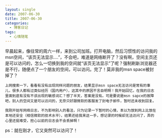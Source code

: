 ```yaml
---
layout: single
date: 2007-06-30
title: 2007-06-30
categories:
  - 博客日记
tags:
  - 心情随笔
---
```

早晨起来，像往常的周六一样，来到公司加班。打开电脑，然后习惯性的访问我的msn空间，“该页无法显示....”，不会吧，难道是网络断开了？没有啊，空间主页还是可以访问的，怎么一切换到我的空间就“该页无法显示”了呢？强制刷新浏览器还是不行，随便点了一个朋友的空间，可以访问。完了！莫非我的msn space被封掉了？

    上网搜索一下，看看有没有出现同样问题的朋友，结果显示msn space无法访问是常有的事儿，很多人都有过类似经历（国内用户），这其中的原因不言自明啊！我开始回忆，在我的日志里面到底有没有不该出现的敏感词汇？想了半天，答案是没有。可是要说是msn sapce的故障吧，别人的空间又是可以访问的，无奈只好跟微软的客服发了封电子邮件，暂时还未收到回复。

    我刚开始写网络日志，不为影响别人的看法，只为记录一下暂时的心情，本以为放到网上比放在本地还安全（相信微软的技术水平），结果还给我来这一手，想记录的时候却无法访问了，弄的心里还挺难受，担心以前的日志会不会丢掉啊！

ps：就在刚才，它又突然可以访问了！